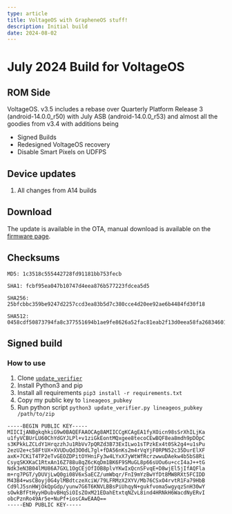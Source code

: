 ```yaml
---
type: article
title: VoltageOS with GrapheneOS stuff!
description: Initial build
date: 2024-08-02
---
```


# July 2024 Build for VoltageOS <Badge type="warningc" text="3.5" />

## ROM Side
VoltageOS. v3.5 includes a rebase over Quarterly Platform Release 3 (android-14.0.0_r50) with July ASB (android-14.0.0_r53) and almost all the goodies from v3.4 with additions being
 - Signed Builds
 - Redesigned VoltageOS recovery
 - Disable Smart Pixels on UDFPS


## Device updates

1. All changes from A14 builds

## Download

The update is available in the OTA, manual download is available on the [firmware page](/roms/a14/voltage).

## Checksums

```
MD5: 1c3518c555442728fd91181bb753fecb
```

```
SHA1: fcbf95ea047b10747d4eea876b577223fdcea5d5
```

```
SHA256: 25bfcbbc359be9247d2257ccd3ea83b5d7c380cce4d20ee92ae6b4484fd30f18
```

```
SHA512: 0458cdf50873794fa8c377551694b1ae9fe8626a52fac81eab2f13d0eea58fa2683460108c3c201d279bb70cde16267e44aa79a64fb6bf3560ddebb3acb5a5ee
```

## Signed build

### How to use

1. Clone [`update_verifier`](https://github.com/LineageOS/update_verifier)
1. Install Python3 and pip
1. Install all requirements `pip3 install -r requirements.txt`
1. Copy my public key to `lineageos_pubkey`
1. Run python script `python3 update_verifier.py lineageos_pubkey /path/to/zip`

```
-----BEGIN PUBLIC KEY-----
MIICIjANBgkqhkiG9w0BAQEFAAOCAg8AMIICCgKCAgEA1fyXOicn98sSrXhILjKa
u1fyVCBUrLU60ChYdGYJLPl+v1ziGkEontMQxgee8tecoCEwBQF8ea8mdh9pDOpC
s3KPkkLZCLdY1HrqzzhJu1RbVv7pQRZd3B73ExILwo1sTPzkEx4t0Sk2g4+u1sPu
2ezU2e+c58FtUX+XVUDuQd3O0dL7gl+fDA56nKs2m4rVqYjF0RPN52c35DurElXF
axK+7CKiT4TP2eTvGEOZDPitOYHniFy3w4LYxX7yWtWfRcrzwwuDAekw4b5bS8Ri
CsyqSKXKaC1RtxAn16Z788u8qZ6cKqDm1BK6F9SMuGL8p66sUOu6u+ccI4aJ++tG
Ndk3eN3B04lMU86A7GXL1OgCEjOfIOB8plvYKwIxQcnSFvqE+D8wjEl5jIfAQFla
m+rg7PGT/yDUVjLwQ0gi08V6xSaECZ/umWbqr/FnI9mYzBwYfDt8MW8RXt5FCIDD
M43B4+wsCBoyj0G4ylMBdtczeXciW/79LFRMzX2XYV/Mb76CSxO4rvtR1Fa79HbB
Cd9lJ5snHWjOkQpGdp/yunw7G6T6KNVLBBsPiUhqyN+gukfvoma5wgyqzSnH30wY
sOwkBfFtHyyHDubvBHqSiOIsZOxM21EDahEtxtqNZvL8ind4HRNkH6WacdNyERvI
obcPznRo49Ar5e+NuPf+iosCAwEAAQ==
-----END PUBLIC KEY-----

```
